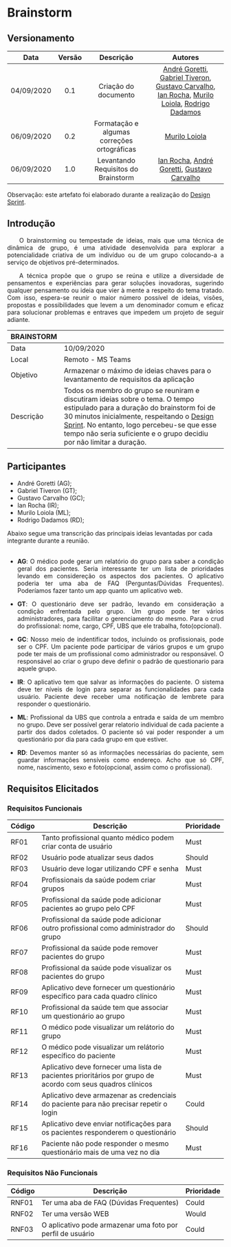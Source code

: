 # Brainstorm
## Versionamento
| Data | Versão | Descrição | Autores |
| :---: | :---: | :---: | :---: |
| 04/09/2020 | 0.1 | Criação do documento | [André Goretti](https://github.com/AGoretti), [Gabriel Tiveron](https://github.com/GabrielTiveron), [Gustavo Carvalho](https://github.com/gustavocarvalho1002), [Ian Rocha](https://github.com/IanPSRocha), [Murilo Loiola](https://github.com/murilo-dan), [Rodrigo Dadamos](https://github.com/Rdadamos) |
| 06/09/2020 | 0.2 | Formatação e algumas correções ortográficas | [Murilo Loiola](https://github.com/murilo-dan) |
| 06/09/2020 | 1.0 | Levantando Requisitos do Brainstorm | [Ian Rocha](https://github.com/IanPSRocha), [André Goretti](https://github.com/AGoretti), [Gustavo Carvalho](https://github.com/gustavocarvalho1002)|

Observação: este artefato foi elaborado durante a realização do <a href="https://unbarqdsw.github.io/2020.1_G5_Diario_da_Saude/design_sprint/">Design Sprint</a>.

## Introdução
<p align="justify">&emsp;&emsp;O brainstorming ou tempestade de ideias, mais que uma técnica de dinâmica de grupo, é uma atividade desenvolvida para explorar a potencialidade criativa de um indivíduo ou de um grupo colocando-a a serviço de objetivos pré-determinados.</p><p align="justify">&emsp;&emsp;A técnica propõe que o grupo se reúna e utilize a diversidade de pensamentos e experiências para gerar soluções inovadoras, sugerindo qualquer pensamento ou ideia que vier à mente a respeito do tema tratado. Com isso, espera-se reunir o maior número possível de ideias, visões, propostas e possibilidades que levem a um denominador comum e eficaz para solucionar problemas e entraves que impedem um projeto de seguir adiante.</p>

| BRAINSTORM | |
| --- | --- |
| Data | 10/09/2020 |
| Local | Remoto - MS Teams |
| Objetivo | Armazenar o máximo de ideias chaves para o levantamento de requisitos da aplicação |
| Descrição | Todos os membro do grupo se reuniram e discutiram ideias sobre o tema. O tempo estipulado para a duração do brainstorm foi de 30 minutos inicialmente, respeitando o [Design Sprint](https://unbarqdsw.github.io/2020.1_G5_Diario_da_Saude/#design_sprint/). No entanto, logo percebeu-se que esse tempo não seria suficiente e o grupo decidiu por não limitar a duração. |

## Participantes</h3>
<ul>
  <li>André Goretti (AG);</li>
  <li>Gabriel Tiveron (GT);</li>
  <li>Gustavo Carvalho (GC);</li>
  <li>Ian Rocha (IR);</li>
  <li>Murilo Loiola (ML);</li>
  <li>Rodrigo Dadamos (RD);</li>
</ul>
Abaixo segue uma transcrição das principais ideias levantadas por cada integrante durante a reunião.</br></br>
<ul>
    <li><p align="justify"><strong>AG</strong>: O médico pode gerar um relatório do grupo para saber a condição geral dos pacientes. 
    Seria interessante ter um lista de prioridades levando em considereção os aspectos dos pacientes. 
    O aplicativo poderia ter uma aba de FAQ (Perguntas/Dúvidas Frequentes).
    Poderíamos fazer tanto um app quanto um aplicativo web.</p></li> 
    <li><p align="justify"><strong>GT</strong>: O questionário deve ser padrão, levando em consideração a condição enfrentada pelo grupo. 
    Um grupo pode ter vários administradores, para facilitar o gerenciamento do mesmo.
    Para o crud do profissional: nome, cargo, CPF, UBS que ele trabalha, foto(opcional).
    </p></li> 
    <li><p align="justify"><strong>GC</strong>: Nosso meio de indentificar todos, incluindo os profissionais, pode ser  o CPF. 
    Um paciente pode participar de vários grupos e um grupo pode ter mais de um profissional como administrador ou responsável. 
    O responsável ao criar o grupo deve definir o padrão de questionario para aquele grupo.</p></li> 
    <li><p align="justify"><strong>IR</strong>: O aplicativo tem que salvar as informações do paciente. O sistema deve ter níveis de login para separar as funcionalidades para cada usuário. Paciente deve receber uma notificação de lembrete para responder o questionário.</p></li> 
    <li><p align="justify"><strong>ML</strong>:
    Profissional da UBS que controla a entrada e saída de um membro no grupo.
    Deve ser possível gerar relatorio individual de cada paciente a partir dos dados coletados.
    O paciente só vai poder responder a um questionário por dia para cada grupo em que estiver.</p></li> 
    <li><p align="justify"><strong>RD</strong>: Devemos manter só as informações necessárias do paciente, sem guardar informações sensíveis como endereço. Acho que só CPF, nome, nascimento, sexo e foto(opcional, assim como o profissional).</p></li> 
</ul>

## Requisitos Elicitados
### Requisitos Funcionais
| Código | Descrição | Prioridade |
| -- | -- | -- |
| RF01 | Tanto profissional quanto médico podem criar conta de usuário | Must |
| RF02 | Usuário pode atualizar seus dados | Should |
| RF03 | Usuário deve logar utilizando CPF e senha | Must |
| RF04 | Profissionais da saúde podem criar grupos | Must |
| RF05 | Profissional da saúde pode adicionar pacientes ao grupo pelo CPF | Must |
| RF06 | Profissional da saúde pode adicionar outro profissional como administrador do grupo | Should |
| RF07 | Profissional da saúde pode remover pacientes do grupo | Must |
| RF08 | Profissional da saúde pode visualizar os pacientes do grupo | Must |
| RF09 | Aplicativo deve fornecer um questionário específico para cada quadro clínico | Must |
| RF10 | Profissional da saúde tem que associar um questionário ao grupo | Must |
| RF11 | O médico pode visualizar um relátorio do grupo | Must |
| RF12 | O médico pode visualizar um relátorio específico do paciente | Must |
| RF13 | Aplicativo deve fornecer uma lista de pacientes prioritários por grupo de acordo com seus quadros clínicos | Must |
| RF14 | Aplicativo deve armazenar as credenciais do paciente para não precisar repetir o login | Could |
| RF15 | Aplicativo deve enviar notificações para os pacientes responderem o questionário| Should |
| RF16 | Paciente não pode responder o mesmo questionário mais de uma vez no dia| Must |


### Requisitos Não Funcionais
| Código | Descrição | Prioridade |
| -- | -- | -- |
| RNF01 | Ter uma aba de FAQ (Dúvidas Frequentes) | Could |
| RNF02 | Ter uma versão WEB | Would |
| RNF03 | O aplicativo pode armazenar uma foto por perfil de usuário | Could |